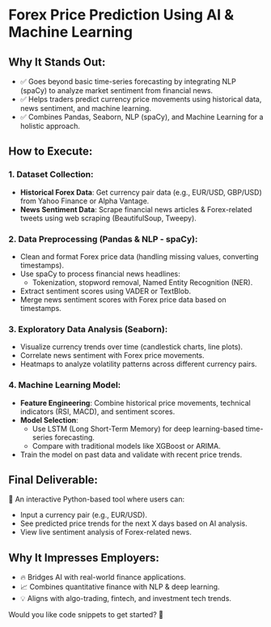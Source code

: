 # Forex Price Prediction Using AI & Machine Learning

## Why It Stands Out:
- ✅ Goes beyond basic time-series forecasting by integrating NLP (spaCy) to analyze market sentiment from financial news.
- ✅ Helps traders predict currency price movements using historical data, news sentiment, and machine learning.
- ✅ Combines Pandas, Seaborn, NLP (spaCy), and Machine Learning for a holistic approach.

## How to Execute:

### 1. Dataset Collection:
- **Historical Forex Data**: Get currency pair data (e.g., EUR/USD, GBP/USD) from Yahoo Finance or Alpha Vantage.
- **News Sentiment Data**: Scrape financial news articles & Forex-related tweets using web scraping (BeautifulSoup, Tweepy).

### 2. Data Preprocessing (Pandas & NLP - spaCy):
- Clean and format Forex price data (handling missing values, converting timestamps).
- Use spaCy to process financial news headlines:
  - Tokenization, stopword removal, Named Entity Recognition (NER).
- Extract sentiment scores using VADER or TextBlob.
- Merge news sentiment scores with Forex price data based on timestamps.

### 3. Exploratory Data Analysis (Seaborn):
- Visualize currency trends over time (candlestick charts, line plots).
- Correlate news sentiment with Forex price movements.
- Heatmaps to analyze volatility patterns across different currency pairs.

### 4. Machine Learning Model:
- **Feature Engineering**: Combine historical price movements, technical indicators (RSI, MACD), and sentiment scores.
- **Model Selection**:
  - Use LSTM (Long Short-Term Memory) for deep learning-based time-series forecasting.
  - Compare with traditional models like XGBoost or ARIMA.
- Train the model on past data and validate with recent price trends.

## Final Deliverable:
🚀 An interactive Python-based tool where users can:
- Input a currency pair (e.g., EUR/USD).
- See predicted price trends for the next X days based on AI analysis.
- View live sentiment analysis of Forex-related news.

## Why It Impresses Employers:
- 🔥 Bridges AI with real-world finance applications.
- 📈 Combines quantitative finance with NLP & deep learning.
- 💡 Aligns with algo-trading, fintech, and investment tech trends.

Would you like code snippets to get started? 🚀
